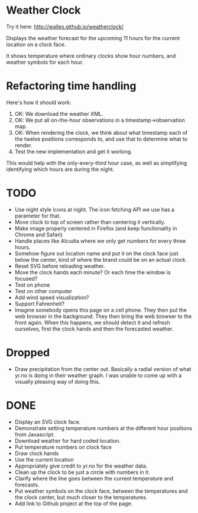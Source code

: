 # Weather Clock
Try it here: <http://walles.github.io/weatherclock/>

Displays the weather forecast for the upcoming 11 hours for the current
location on a clock face.

It shows temperature where ordinary clocks show hour numbers, and weather
symbols for each hour.

# Refactoring time handling
Here's how it should work:
1. OK: We download the weather XML.
2. OK: We put all on-the-hour observations in a timestamp->observation map.
3. OK: When rendering the clock, we think about what timestamp each of the
twelve positions corresponds to, and use that to determine what to render.
4. Test the new implementation and get it working.

This would help with the only-every-third hour case, as well as simplifying
identifying which hours are during the night.

# TODO
* Use night style icons at night. The icon fetching API we use has a parameter
  for that.
* Move clock to top of screen rather than centering it vertically.
* Make image properly centered in Firefox (and keep functionality in Chrome and
  Safari)
* Handle places like Alcudia where we only get numbers for every three hours.
* Somehow figure out location name and put it on the clock face just below the
center, kind of where the brand could be on an actual clock.
* Reset SVG before reloading weather.
* Move the clock hands each minute? Or each time the window is focused?
* Test on phone
* Test on other computer
* Add wind speed visualization?
* Support Fahrenheit?
* Imagine somebody opens this page on a cell phone. They then put the web
  browser in the background. They then bring the web browser to the front again.
  When this happens, we should detect it and refresh ourselves, first the clock
  hands and then the forecasted weather.

# Dropped
* Draw precipitation from the center out. Basically a radial version of what
yr.no is doing in their weather graph. I was unable to come up with a visually
pleasing way of doing this.

# DONE
* Display an SVG clock face.
* Demonstrate setting temperature numbers at the different hour positions from Javascript.
* Download weather for hard coded location.
* Put temperature numbers on clock face
* Draw clock hands
* Use the current location
* Appropriately give credit to yr.no for the weather data.
* Clean up the clock to be just a circle with numbers in it.
* Clarify where the line goes between the current temperature and forecasts.
* Put weather symbols on the clock face, between the temperatures and the clock
center, but much closer to the temperatures.
* Add link to Github project at the top of the page.
